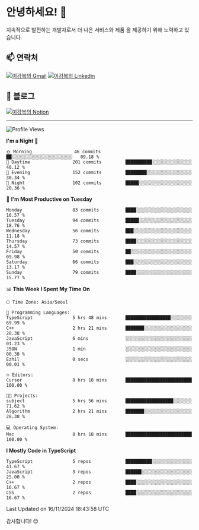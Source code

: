 # 안녕하세요! 👋

지속적으로 발전하는 개발자로서 더 나은 서비스와 제품
을 제공하기 위해 노력하고 있습니다.

## 📫 연락처
[![이강복의 Gmail](https://img.shields.io/badge/Gmail-D14836?style=for-the-badge&logo=gmail&logoColor=white)](mailto:pmmm114@gmail.com)
[![이강복의 Linkedin](https://img.shields.io/badge/LinkedIn-0077B5?style=for-the-badge&logo=linkedin&logoColor=white)](https://www.linkedin.com/in/lkb0297)

## 📝 블로그
[![이강복의 Notion](https://img.shields.io/badge/Notion-000000?style=for-the-badge&logo=notion&logoColor=white)](https://pmmm114.notion.site/)

---
<!--START_SECTION:waka-->
![Profile Views](http://img.shields.io/badge/Profile%20Views-32-blue)

**I'm a Night 🦉** 

```text
🌞 Morning                46 commits          ██░░░░░░░░░░░░░░░░░░░░░░░   09.18 % 
🌆 Daytime                201 commits         ██████████░░░░░░░░░░░░░░░   40.12 % 
🌃 Evening                152 commits         ████████░░░░░░░░░░░░░░░░░   30.34 % 
🌙 Night                  102 commits         █████░░░░░░░░░░░░░░░░░░░░   20.36 % 
```
📅 **I'm Most Productive on Tuesday** 

```text
Monday                   83 commits          ████░░░░░░░░░░░░░░░░░░░░░   16.57 % 
Tuesday                  94 commits          █████░░░░░░░░░░░░░░░░░░░░   18.76 % 
Wednesday                56 commits          ███░░░░░░░░░░░░░░░░░░░░░░   11.18 % 
Thursday                 73 commits          ████░░░░░░░░░░░░░░░░░░░░░   14.57 % 
Friday                   50 commits          ██░░░░░░░░░░░░░░░░░░░░░░░   09.98 % 
Saturday                 66 commits          ███░░░░░░░░░░░░░░░░░░░░░░   13.17 % 
Sunday                   79 commits          ████░░░░░░░░░░░░░░░░░░░░░   15.77 % 
```


📊 **This Week I Spent My Time On** 

```text
🕑︎ Time Zone: Asia/Seoul

💬 Programming Languages: 
TypeScript               5 hrs 48 mins       █████████████████░░░░░░░░   69.99 % 
C++                      2 hrs 21 mins       ███████░░░░░░░░░░░░░░░░░░   28.38 % 
JavaScript               6 mins              ░░░░░░░░░░░░░░░░░░░░░░░░░   01.23 % 
JSON                     1 min               ░░░░░░░░░░░░░░░░░░░░░░░░░   00.38 % 
Ezhil                    0 secs              ░░░░░░░░░░░░░░░░░░░░░░░░░   00.01 % 

🔥 Editors: 
Cursor                   8 hrs 18 mins       █████████████████████████   100.00 % 

🐱‍💻 Projects: 
subject                  5 hrs 56 mins       ██████████████████░░░░░░░   71.62 % 
Algorithm                2 hrs 21 mins       ███████░░░░░░░░░░░░░░░░░░   28.38 % 

💻 Operating System: 
Mac                      8 hrs 18 mins       █████████████████████████   100.00 % 
```

**I Mostly Code in TypeScript** 

```text
TypeScript               5 repos             ██████████░░░░░░░░░░░░░░░   41.67 % 
JavaScript               3 repos             ██████░░░░░░░░░░░░░░░░░░░   25.00 % 
C++                      2 repos             ████░░░░░░░░░░░░░░░░░░░░░   16.67 % 
CSS                      2 repos             ████░░░░░░░░░░░░░░░░░░░░░   16.67 % 
```




 Last Updated on 16/11/2024 18:43:58 UTC
<!--END_SECTION:waka-->

감사합니다! 😊
